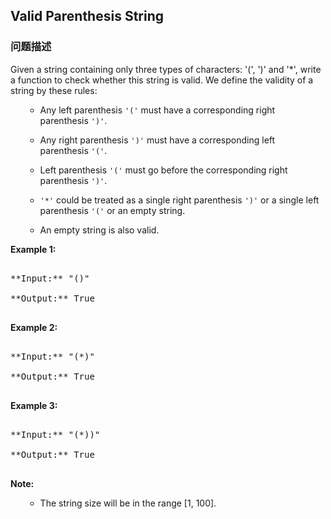 ## Valid Parenthesis String  
### 问题描述

Given a string containing only three types of characters: '(', ')' and '*', write a function to check whether this string is valid. We define the validity of a string by these rules:
<ol>
- Any left parenthesis `'('` must have a corresponding right parenthesis `')'`.
- Any right parenthesis `')'` must have a corresponding left parenthesis `'('`.
- Left parenthesis `'('` must go before the corresponding right parenthesis `')'`.
- `'*'` could be treated as a single right parenthesis `')'` or a single left parenthesis `'('` or an empty string.
- An empty string is also valid.
</ol>


**Example 1:**<br />
<pre>
**Input:** "()"
**Output:** True
</pre>


**Example 2:**<br />
<pre>
**Input:** "(*)"
**Output:** True
</pre>


**Example 3:**<br />
<pre>
**Input:** "(*))"
**Output:** True
</pre>


**Note:**<br>
<ol>
- The string size will be in the range [1, 100].
</ol>

